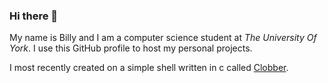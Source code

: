 ### Hi there 👋

My name is Billy and I am a computer science student at *The University Of York*.
I use this GitHub profile to host my personal projects.

I most recently created on a simple shell written in c called [Clobber](https://github.com/billyedmoore/Clobber).

<!--
**billyedmoore/billyedmoore** is a ✨ _special_ ✨ repository because its `README.md` (this file) appears on your GitHub profile.

Here are some ideas to get you started:

- 🔭 I’m currently working on ...
- 🌱 I’m currently learning ...
- 👯 I’m looking to collaborate on ...
- 🤔 I’m looking for help with ...
- 💬 Ask me about ...
- 📫 How to reach me: ...
- 😄 Pronouns: ...
- ⚡ Fun fact: ...
-->
